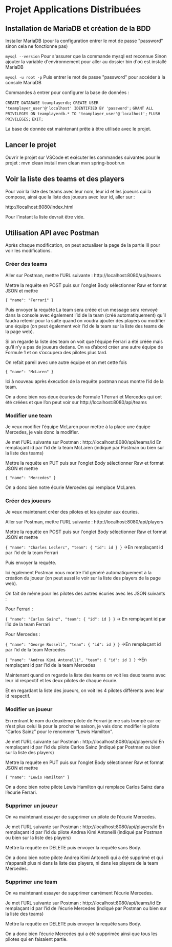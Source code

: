 # Projet Applications Distribuées

## Installation de MariaDB et création de la BDD

Installer MariaDB (pour la configuration entrer le mot de passe "password" sinon cela ne fonctionne pas)

`mysql --version`
Pour s'assurer que la commande mysql est reconnue
Sinon ajouter la variable d'environnement pour aller au dossier bin d'où est installé MariaDB

`mysql -u root -p`
Puis entrer le mot de passe "password" pour accéder à la console MariaDB

Commandes à entrer pour configurer la base de données :

`CREATE DATABASE teamplayerdb;`
`CREATE USER 'teamplayer_user'@'localhost' IDENTIFIED BY 'password';`
`GRANT ALL PRIVILEGES ON teamplayerdb.* TO 'teamplayer_user'@'localhost';`
`FLUSH PRIVILEGES;`
`EXIT;`

La base de donnée est maintenant prête à être utilisée avec le projet.

## Lancer le projet

Ouvrir le projet sur VSCode et exécuter les commandes suivantes pour le projet :
mvn clean install
mvn clean
mvn spring-boot:run

## Voir la liste des teams et des players

Pour voir la liste des teams avec leur nom, leur id et les joueurs qui la compose, ainsi que la liste des joueurs avec leur id, aller sur :

http://localhost:8080/index.html

Pour l’instant la liste devrait être vide.

## Utilisation API avec Postman

Après chaque modification, on peut actualiser la page de la partie III pour voir les modifications.

### Créer des teams

Aller sur Postman, mettre l’URL suivante :
http://localhost:8080/api/teams

Mettre la requête en POST puis sur l'onglet Body sélectionner Raw et format JSON et mettre

`{
	"name": "Ferrari"
}`

Puis envoyer la requête
La team sera créée et un message sera renvoyé dans la console avec également l’id de la team (créé automatiquement) qu’il faudra retenir pour la suite quand on voudra ajouter des players ou modifier une équipe (on peut également voir l’id de la team sur la liste des teams de la page web).

Si on regarde la liste des team on voit que l’équipe Ferrari a été créée mais qu’il n’y a pas de joueurs dedans. On va d’abord créer une autre équipe de Formule 1 et on s’occupera des pilotes plus tard.

On refait pareil avec une autre équipe et on met cette fois

`{
	"name": "McLaren"
}`

Ici à nouveau après éxecution de la requête postman nous montre l’id de la team.

On a donc bien nos deux écuries de Formule 1 Ferrari et Mercedes qui ont été créées et que l’on peut voir sur http://localhost:8080/api/teams

### Modifier une team

Je veux modifier l’équipe McLaren pour mettre à la place une équipe Mercedes, je vais donc la modifier.

Je met l’URL suivante sur Postman :
http://localhost:8080/api/teams/id En remplaçant id par l’id de la team McLaren (indiqué par Postman ou bien sur la liste des teams)

Mettre la requête en PUT puis sur l'onglet Body sélectionner Raw et format JSON et mettre

`{
	"name": "Mercedes"
}`

On a donc bien notre écurie Mercedes qui remplace McLaren.

### Créer des joueurs

Je veux maintenant créer des pilotes et les ajouter aux écuries.

Aller sur Postman, mettre l’URL suivante :
http://localhost:8080/api/players

Mettre la requête en POST puis sur l'onglet Body sélectionner Raw et format JSON et mettre

`
{
	"name": "Charles Leclerc",
	"team": {
		"id": id
	}
}
`
→En remplaçant id par l’id de la team Ferrari

Puis envoyer la requête.

Ici également Postman nous montre l’id généré automatiquement à la création du joueur (on peut aussi le voir sur la liste des players de la page web).

On fait de même pour les pilotes des autres écuries avec les JSON suivants :

Pour Ferrari :

`
{
	"name": "Carlos Sainz",
	"team": {
		"id": id
	}
}
`
→ En remplaçant id par l’id de la team Ferrari

Pour Mercedes :

`
{
	"name": "George Russell",
	"team": {
		"id": id
	}
}
`
→En remplaçant id par l’id de la team Mercedes

`
{
	"name": "Andrea Kimi Antonelli",
	"team": {
		"id": id
	}
}
`
→En remplaçant id par l’id de la team Mercedes

Maintenant quand on regarde la liste des teams on voit les deux teams avec leur id respectif et les deux pilotes de chaque écurie.

Et en regardant la liste des joueurs, on voit les 4 pilotes différents avec leur id respectif.

### Modifier un joueur

En rentrant le nom du deuxième pilote de Ferrari je me suis trompé car ce n’est plus celui là pour la prochaine saison, je vais donc modifier le pilote “Carlos Sainz” pour le renommer “Lewis Hamilton”.

Je met l’URL suivante sur Postman :
http://localhost:8080/api/players/id En remplaçant id par l’id du pilote Carlos Sainz (indiqué par Postman ou bien sur la liste des players)

Mettre la requête en PUT puis sur l'onglet Body sélectionner Raw et format JSON et mettre

`
{
	"name": "Lewis Hamilton"
}
`

On a donc bien notre pilote Lewis Hamilton qui remplace Carlos Sainz dans l’écurie Ferrari.

### Supprimer un joueur

On va maintenant essayer de supprimer un pilote de l’écurie Mercedes.

Je met l’URL suivante sur Postman :
http://localhost:8080/api/players/id En remplaçant id par l’id du pilote Andrea Kimi Antonelli (indiqué par Postman ou bien sur la liste des players)

Mettre la requête en DELETE puis envoyer la requête sans Body.

On a donc bien notre pilote Andrea Kimi Antonelli qui a été supprimé et qui n’apparaît plus ni dans la liste des players, ni dans les players de la team Mercedes.

### Supprimer une team

On va maintenant essayer de supprimer carrément l’écurie Mercedes.

Je met l’URL suivante sur Postman :
http://localhost:8080/api/teams/id En remplaçant id par l’id de l’écurie Mercedes (indiqué par Postman ou bien sur la liste des teams)

Mettre la requête en DELETE puis envoyer la requête sans Body.

On a donc bien l’écurie Mercedes qui a été supprimée ainsi que tous les pilotes qui en faisaient partie.